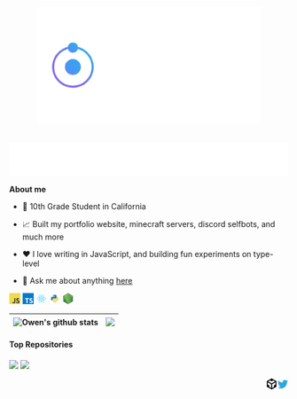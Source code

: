 <p align="center"><a href="https://owen.lol/"><img width="80%" alt="owen.lol" src="./assets/owen.lol.png" /></a></p>

<br />

<img src="./assets/typed-text.svg" alt="Full Stack Developer, Creative Designer, Passionate Learner" />

**About me**

- 💼 10th Grade Student in California

- 📈 Built my portfolio website, minecraft servers, discord selfbots, and much more

- ❤️ I love writing in JavaScript, and building fun experiments on type-level

- 💬 Ask me about anything [here](https://github.com/owengregson/owengregson/issues)

<code><img height="20" alt="javascript" src="https://raw.githubusercontent.com/github/explore/80688e429a7d4ef2fca1e82350fe8e3517d3494d/topics/javascript/javascript.png"></code>
<code><img height="20" alt="typescript" src="https://raw.githubusercontent.com/github/explore/80688e429a7d4ef2fca1e82350fe8e3517d3494d/topics/typescript/typescript.png"></code>
<code><img height="20" alt="react" src="https://raw.githubusercontent.com/github/explore/80688e429a7d4ef2fca1e82350fe8e3517d3494d/topics/react/react.png"></code>
<code><img height="20" alt="python" src="https://raw.githubusercontent.com/github/explore/5c058a388828bb5fde0bcafd4bc867b5bb3f26f3/topics/python/python.png"></code>
<code><img height="20" alt="nodejs" src="https://raw.githubusercontent.com/github/explore/80688e429a7d4ef2fca1e82350fe8e3517d3494d/topics/nodejs/nodejs.png"></code>    


| <img align="center" src="https://github-readme-stats.vercel.app/api?username=owengregson&show_icons=true&include_all_commits=true&theme=buefy&hide_border=true" alt="Owen's github stats" /></a> | <img align="center" src="https://github-readme-stats.vercel.app/api/top-langs/?username=owengregson&layout=compact&theme=buefy&hide_border=true" /> |
| ------------- | ------------- |

#### Top Repositories



  <img align="center" src="https://github-readme-stats.vercel.app/api/pin/?username=owengregson&repo=quizlet-hacks&theme=buefy" />


  <img align="center" src="https://github-readme-stats.vercel.app/api/pin/?username=owengregson&repo=owen.lol&theme=buefy" />


<br />
<br />

<a href="https://twitter.com/lemonfluxx">
  <img align="right" alt="Owen Gregson | Twitter" width="21px" src="https://raw.githubusercontent.com/owengregson/owengregson/master/assets/twitter.svg" />
</a>
<a href="https://codesandbox.io/u/lemonflux">
  <img align="right" alt="Owen Gregson | CodeSandbox" width="20px" src="https://raw.githubusercontent.com/owengregson/owengregson/master/assets/codesandbox.svg" />
</a>
